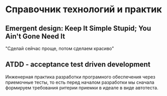 # Справочник технологий и практик









## Emergent design: Keep It Simple Stupid; You Ain't  Gone Need It
   "Сделай сейчас проще, потом сделаем красиво"
   
## ATDD - acceptance test driven development
Инженерная практика разработки програмного обеспечения через приемочные тесты, то есть перед началом разработки мы сначала формируем требования ритерии приемки в идеале в виде автотеста. 